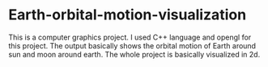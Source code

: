# Earth-orbital-motion-visualization
This is a computer graphics project. I used C++ language and opengl for this project. The output basically shows the orbital motion of Earth around sun and moon around earth. The whole project is basically visualized in 2d.
